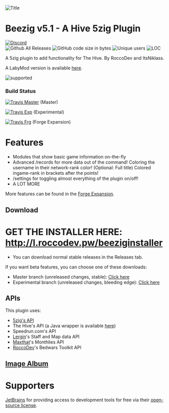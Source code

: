 
![Title](http://i.imgur.com/3rXuQls.png)

# Beezig v5.1 - A Hive 5zig Plugin

[![Discord](https://discordapp.com/api/guilds/346695724253184014/embed.png?style=banner2)](http://discord.gg/se7zJsU)  
![Github All Releases](https://img.shields.io/github/downloads/Beezig/Beezig/total.svg)
![GitHub code size in bytes](https://img.shields.io/github/languages/code-size/Beezig/Beezig.svg)
![Unique users](https://l.beezig.eu/badgeunique)
![LOC](https://badgen.net/codeclimate/loc/Beezig/Beezig)

A 5zig plugin to add functionality for The Hive.
By RoccoDev and ItsNiklass.

A LabyMod version is available [here](https://github.com/Beezig/BeezigLaby).

![supported](https://i.imgur.com/eTUPy2g.png)


### Build Status

[![Travis Master](https://travis-ci.org/Beezig/Beezig.svg?branch=master)](http://travis-ci.org/Beezig/Beezig) (Master)

[![Travis Exp](https://travis-ci.org/Beezig/Beezig.svg?branch=experimental)](http://travis-ci.org/Beezig/Beezig) (Experimental)

[![Travis Frg](https://travis-ci.org/Beezig/BeezigForge.svg?branch=master)](http://travis-ci.org/Beezig/BeezigForge) (Forge Expansion)

# Features

* Modules that show basic game information on-the-fly
* Advanced /records for more data out of the command!
	Coloring the username in their network-rank color! (Optional: Full title)
	Colored ingame-rank in brackets after the points!
* /settings for toggling almost everything of the plugin on/off!
* A LOT MORE

More features can be found in the [Forge Expansion](https://github.com/Beezig/BeezigForge).

## Download

# GET THE INSTALLER HERE: http://l.roccodev.pw/beeziginstaller

* You can download normal stable releases in the Releases tab.

If you want beta features, you can choose one of these downloads:

* Master branch (unreleased changes, stable): [Click here](https://github.com/RoccoDev/Beezig-Deploy/raw/master/master/jar/Beezig.jar)
* Experimental branch (unreleased changes, bleeding edge): [Click here](https://github.com/RoccoDev/Beezig-Deploy/raw/experimental/experimental/jar/Beezig.jar)

## APIs
This plugin uses:
* [5zig's API](https://github.com/5zig/The-5zig-API)
* The Hive's API (a Java wrapper is available [here](https://github.com/Beezig/hive-api-wrapper))
* Speedrun.com's API
* [Lergin](https://github.com/Lergin)'s Staff and Map data API
* [Maxthat](https://github.com/Maxthat)'s Monthlies API
* [RoccoDev](https://github.com/RoccoDev)'s Bedwars Toolkit API

## [Image Album](https://imgur.com/a/LIxhh)

# Supporters
[JetBrains](https://www.jetbrains.com/?from=Beezig) for providing access to development tools for free via their [open-source license](https://www.jetbrains.com/buy/opensource/).
